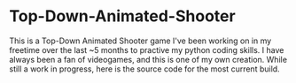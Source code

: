 # Top-Down-Animated-Shooter
This is a Top-Down Animated Shooter game I've been working on in my freetime over the last ~5 months to practive my python coding skills. I have always been a fan of videogames, and this is one of my own creation. While still a work in progress, here is the source code for the most current build.
